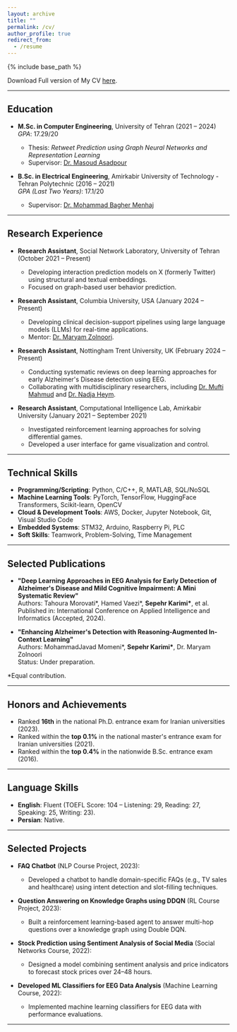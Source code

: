 ```yaml
---
layout: archive
title: ""
permalink: /cv/
author_profile: true
redirect_from:
  - /resume
---
```


{% include base_path %}

Download Full version of My CV [here](https://github.com/sepehr-karimi/sepehr-karimi.github.io/raw/master/files/CV.pdf).

---

## Education
- **M.Sc. in Computer Engineering**, University of Tehran (2021 – 2024)  
  *GPA*: 17.29/20  
  - Thesis: *Retweet Prediction using Graph Neural Networks and Representation Learning*  
  - Supervisor: [Dr. Masoud Asadpour](https://scholar.google.com/citations?user=MKwwcvIAAAAJ&hl=en)

- **B.Sc. in Electrical Engineering**, Amirkabir University of Technology - Tehran Polytechnic (2016 – 2021)  
  *GPA (Last Two Years)*: 17.1/20  
  - Supervisor: [Dr. Mohammad Bagher Menhaj](https://scholar.google.com/citations?hl=en&user=0EN-JbQAAAAJ)

---

## Research Experience
- **Research Assistant**, Social Network Laboratory, University of Tehran (October 2021 – Present)  
  - Developing interaction prediction models on X (formerly Twitter) using structural and textual embeddings.  
  - Focused on graph-based user behavior prediction.

- **Research Assistant**, Columbia University, USA (January 2024 – Present)  
  - Developing clinical decision-support pipelines using large language models (LLMs) for real-time applications.  
  - Mentor: [Dr. Maryam Zolnoori](https://www.linkedin.com/in/maryamzolnoori).

- **Research Assistant**, Nottingham Trent University, UK (February 2024 – Present)  
  - Conducting systematic reviews on deep learning approaches for early Alzheimer's Disease detection using EEG.  
  - Collaborating with multidisciplinary researchers, including [Dr. Mufti Mahmud](mailto:mufti.mahmud@ntu.ac.uk) and [Dr. Nadja Heym](mailto:nadja.heym@ntu.ac.uk).

- **Research Assistant**, Computational Intelligence Lab, Amirkabir University (January 2021 – September 2021)  
  - Investigated reinforcement learning approaches for solving differential games.  
  - Developed a user interface for game visualization and control.

---

## Technical Skills
- **Programming/Scripting**: Python, C/C++, R, MATLAB, SQL/NoSQL  
- **Machine Learning Tools**: PyTorch, TensorFlow, HuggingFace Transformers, Scikit-learn, OpenCV  
- **Cloud & Development Tools**: AWS, Docker, Jupyter Notebook, Git, Visual Studio Code  
- **Embedded Systems**: STM32, Arduino, Raspberry Pi, PLC  
- **Soft Skills**: Teamwork, Problem-Solving, Time Management  

---

## Selected Publications
- **"Deep Learning Approaches in EEG Analysis for Early Detection of Alzheimer's Disease and Mild Cognitive Impairment: A Mini Systematic Review"**  
  Authors: Tahoura Morovati\*, Hamed Vaezi\*, **Sepehr Karimi\***, et al.  
  Published in: International Conference on Applied Intelligence and Informatics (Accepted, 2024).

- **"Enhancing Alzheimer's Detection with Reasoning-Augmented In-Context Learning"**  
  Authors: MohammadJavad Momeni\*, **Sepehr Karimi\***, Dr. Maryam Zolnoori  
  Status: Under preparation.

\*Equal contribution.

---

## Honors and Achievements
- Ranked **16th** in the national Ph.D. entrance exam for Iranian universities (2023).  
- Ranked within the **top 0.1%** in the national master's entrance exam for Iranian universities (2021).  
- Ranked within the **top 0.4%** in the nationwide B.Sc. entrance exam (2016).

---

## Language Skills
- **English**: Fluent (TOEFL Score: 104 – Listening: 29, Reading: 27, Speaking: 25, Writing: 23).  
- **Persian**: Native.

---

## Selected Projects
- **FAQ Chatbot** (NLP Course Project, 2023):  
  - Developed a chatbot to handle domain-specific FAQs (e.g., TV sales and healthcare) using intent detection and slot-filling techniques.  

- **Question Answering on Knowledge Graphs using DDQN** (RL Course Project, 2023):  
  - Built a reinforcement learning-based agent to answer multi-hop questions over a knowledge graph using Double DQN.

- **Stock Prediction using Sentiment Analysis of Social Media** (Social Networks Course, 2022):  
  - Designed a model combining sentiment analysis and price indicators to forecast stock prices over 24–48 hours.

- **Developed ML Classifiers for EEG Data Analysis** (Machine Learning Course, 2022):  
  - Implemented machine learning classifiers for EEG data with performance evaluations.

---
